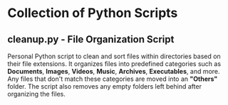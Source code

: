 # Collection of Python Scripts

## cleanup.py - File Organization Script

Personal Python script to clean and sort files within directories based on their file extensions. It organizes files into predefined categories such as **Documents**, **Images**, **Videos**, **Music**, **Archives**, **Executables**, and more. Any files that don't match these categories are moved into an **"Others"** folder. The script also removes any empty folders left behind after organizing the files.

